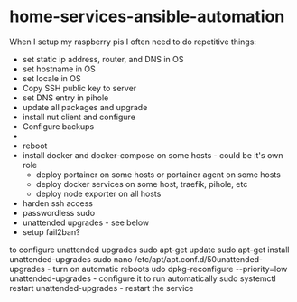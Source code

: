 # home-services-ansible-automation

When I setup my raspberry pis I often need to do repetitive things:

- set static ip address, router, and DNS in OS
- set hostname in OS
- set locale in OS
- Copy SSH public key to server
- set DNS entry in pihole
- update all packages and upgrade
- install nut client and configure
- Configure backups
- 
- reboot
- install docker and docker-compose on some hosts -  could be it's own role
    - deploy portainer on some hosts or portainer agent on some hosts
    - deploy docker services on some host, traefik, pihole, etc
    - deploy node exporter on all hosts
- harden ssh access
- passwordless sudo
- unattended upgrades - see below
- setup fail2ban?

to configure unattended upgrades
sudo apt-get update
sudo apt-get install unattended-upgrades
sudo nano /etc/apt/apt.conf.d/50unattended-upgrades - turn on automatic reboots
udo dpkg-reconfigure --priority=low unattended-upgrades - configure it to run automatically
sudo systemctl restart unattended-upgrades - restart the service